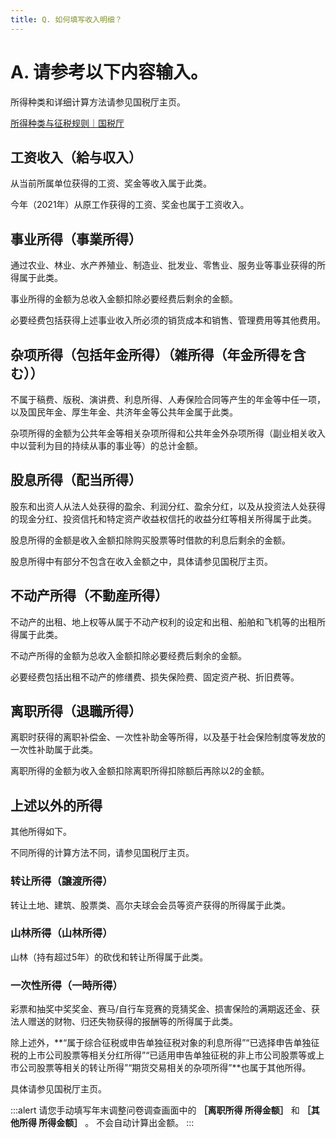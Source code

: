 ```yaml
---
title: Q. 如何填写收入明细？
---
```

# A. 请参考以下内容输入。

所得种类和详细计算方法请参见国税厅主页。

[所得种类与征税规则｜国税厅](https://www.nta.go.jp/taxes/shiraberu/taxanswer/shotoku/shoto319.htm)

## 工资收入（給与収入）

从当前所属单位获得的工资、奖金等收入属于此类。

今年（2021年）从原工作获得的工资、奖金也属于工资收入。

## 事业所得（事業所得）

通过农业、林业、水产养殖业、制造业、批发业、零售业、服务业等事业获得的所得属于此类。

事业所得的金额为总收入金额扣除必要经费后剩余的金额。

必要经费包括获得上述事业收入所必须的销货成本和销售、管理费用等其他费用。

## 杂项所得（包括年金所得）（雑所得（年金所得を含む））

不属于稿费、版税、演讲费、利息所得、人寿保险合同等产生的年金等中任一项，以及国民年金、厚生年金、共济年金等公共年金属于此类。

杂项所得的金额为公共年金等相关杂项所得和公共年金外杂项所得（副业相关收入中以营利为目的持续从事的事业等）的总计金额。

## 股息所得（配当所得）

股东和出资人从法人处获得的盈余、利润分红、盈余分红，以及从投资法人处获得的现金分红、投资信托和特定资产收益权信托的收益分红等相关所得属于此类。

股息所得的金额是收入金额扣除购买股票等时借款的利息后剩余的金额。

股息所得中有部分不包含在收入金额之中，具体请参见国税厅主页。

## 不动产所得（不動産所得）

不动产的出租、地上权等从属于不动产权利的设定和出租、船舶和飞机等的出租所得属于此类。

不动产所得的金额为总收入金额扣除必要经费后剩余的金额。

必要经费包括出租不动产的修缮费、损失保险费、固定资产税、折旧费等。

## 离职所得（退職所得）

离职时获得的离职补偿金、一次性补助金等所得，以及基于社会保险制度等发放的一次性补助属于此类。

离职所得的金额为收入金额扣除离职所得扣除额后再除以2的金额。

## 上述以外的所得

其他所得如下。

不同所得的计算方法不同，请参见国税厅主页。

### 转让所得（譲渡所得）

转让土地、建筑、股票类、高尔夫球会会员等资产获得的所得属于此类。

### 山林所得（山林所得）

山林（持有超过5年）的砍伐和转让所得属于此类。

### 一次性所得（一時所得）

彩票和抽奖中奖奖金、赛马/自行车竞赛的竞猜奖金、损害保险的满期返还金、获法人赠送的财物、归还失物获得的报酬等的所得属于此类。

除上述外，**“属于综合征税或申告单独征税对象的利息所得”“已选择申告单独征税的上市公司股票等相关分红所得”“已适用申告单独征税的非上市公司股票等或上市公司股票等相关的转让所得”“期货交易相关的杂项所得”**也属于其他所得。

具体请参见国税厅主页。

:::alert
请您手动填写年末调整问卷调查画面中的 **［离职所得 所得金额］** 和 **［其他所得 所得金额］** 。
不会自动计算出金额。
:::
